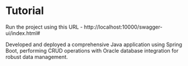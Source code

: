# Tutorial
Run the project using this URL -
    http://localhost:10000/swagger-ui/index.html#
    
Developed and deployed a comprehensive Java application using Spring Boot, performing CRUD operations with Oracle database integration for robust data management.
    
